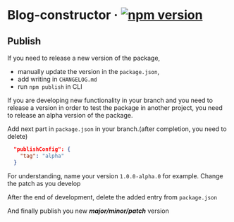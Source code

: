 # Blog-constructor &middot; [![npm version](https://badger.yandex-team.ru/npm/@yandex-data-ui/blog-constructor/version.svg)](https://npm.yandex-team.ru/@yandex-data-ui/blog-constructor)

## Publish

If you need to release a new version of the package,

- manually update the version in the `package.json`,
- add writing in `CHANGELOG.md`
- run `npm publish` in CLI

If you are developing new functionality in your branch and you need to release a version in order to test the package in another project, you need to release an alpha version of the package.

Add next part in `package.json` in your branch.(after completion, you need to delete)

```json
  "publishConfig": {
    "tag": "alpha"
  }
```

For understanding, name your version `1.0.0-alpha.0` for example. Change the patch as you develop

After the end of development, delete the added entry from `package.json`

And finally publish you new **_major/minor/patch_** version
